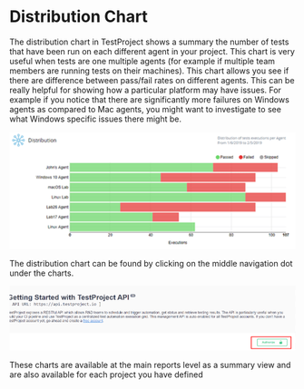 # Distribution Chart

The distribution chart in TestProject shows a summary the number of tests that have been run on each different agent in your project. This chart is very useful when tests are one multiple agents \(for example if multiple team members are running tests on their machines\). This chart allows you see if there are difference between pass/fail rates on different agents. This can be really helpful for showing how a particular platform may have issues. For example if you notice that there are significantly more failures on Windows agents as compared to Mac agents, you might want to investigate to see what Windows specific issues there might be.

![Distribution Chart](../../.gitbook/assets/image%20%2814%29.png)

The distribution chart can be found by clicking on the middle navigation dot under the charts.

![Distribution and platform chart location](../../.gitbook/assets/image%20%2836%29.png)

These charts are available at the main reports level as a summary view and are also available for each project you have defined



